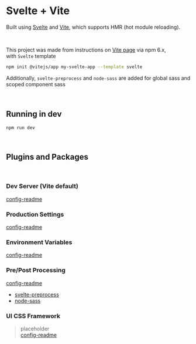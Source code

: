 # Svelte + Vite

Built using [Svelte](docs/svelte-default.md) and [Vite](docs/svelte-vite-default.md), which supports HMR (hot module reloading).

<br>

This project was made from instructions on [Vite page](https://vitejs.dev/guide/) via npm 6.x,  
with `Svelte` template

```bash
npm init @vitejs/app my-svelte-app --template svelte
```

Additionally, `svelte-preprocess` and `node-sass` are added for global sass and scoped component sass

<br>

## Running in dev

`npm run dev`

<br>

## Plugins and Packages

<br>

### Dev Server (Vite default)

[config-readme](docs/dev-server.md)

### Production Settings

[config-readme](docs/production-settings.md)

### Environment Variables

[config-readme](docs/environment-variables.md)

### Pre/Post Processing

[config-readme](docs/pre-post-processing.md)

- [svelte-preprocess](https://www.npmjs.com/package/svelte-preprocess)
- [node-sass](https://www.npmjs.com/package/node-sass)

### UI CSS Framework

> placeholder  
> [config-readme](docs/css-framework.md)
